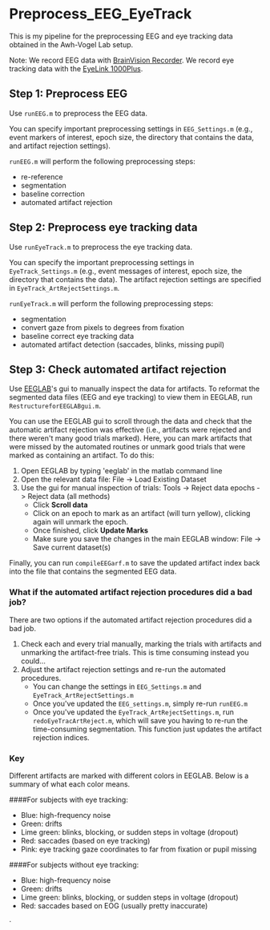 # Preprocess_EEG_EyeTrack

This is my pipeline for the preprocessing EEG and eye tracking data obtained in the Awh-Vogel Lab setup. 

Note: We record EEG data with [BrainVision Recorder](www.brainproducts.com). We record eye tracking data with the [EyeLink 1000Plus](http://www.sr-research.com/mount_desktop_1000plus.html). 

## Step 1: Preprocess EEG

Use `runEEG.m` to preprocess the EEG data. 

You can specify important preprocessing settings in `EEG_Settings.m` (e.g., event markers of interest, epoch size, the directory that contains the data, and artifact rejection settings).

`runEEG.m` will perform the following preprocessing steps:

* re-reference
* segmentation
* baseline correction
* automated artifact rejection

## Step 2: Preprocess eye tracking data

Use `runEyeTrack.m` to preprocess the eye tracking data. 

You can specify the important preprocessing settings in `EyeTrack_Settings.m` (e.g., event messages of interest, epoch size, the directory that contains the data). The artifact rejection settings are specified in `EyeTrack_ArtRejectSettings.m`.

`runEyeTrack.m` will perform the following preprocessing steps:

* segmentation
* convert gaze from pixels to degrees from fixation
* baseline correct eye tracking data
* automated artifact detection (saccades, blinks, missing pupil)

## Step 3: Check automated artifact rejection

Use [EEGLAB](https://sccn.ucsd.edu/eeglab/index.php)'s gui to manually inspect the data for artifacts. To reformat the segmented data files (EEG and eye tracking) to view them in EEGLAB, run `RestructureforEEGLABgui.m`.

You can use the EEGLAB gui to scroll through the data and check that the automatic artifact rejection was effective (i.e., artifacts were rejected and there weren't many good trials marked). Here, you can mark artifacts that were missed by the automated routines or unmark good trials that were marked as containing an artifact. To do this:

1. Open EEGLAB by typing 'eeglab' in the matlab command line
2. Open the relevant data file: File -> Load Existing Dataset
3. Use the gui for manual inspection of trials: Tools -> Reject data epochs -> Reject data (all methods)
   * Click **Scroll data**
   * Click on an epoch to mark as an artifact (will turn yellow), clicking again will unmark the epoch.
   * Once finished, click **Update Marks**
   * Make sure you save the changes in the main EEGLAB window: File -> Save current dataset(s)

Finally, you can run `compileEEGarf.m` to save the updated artifact index back into the file that contains the segmented EEG data. 

### What if the automated artifact rejection procedures did a bad job?

There are two options if the automated artifact rejection procedures did a bad job. 

1. Check each and every trial manually, marking the trials with artifacts and unmarking the artifact-free trials. This is time consuming instead you could...
2. Adjust the artifact rejection settings and re-run the automated procedures. 
   * You can change the settings in `EEG_Settings.m` and `EyeTrack_ArtRejectSettings.m`
   * Once you've updated the `EEG_settings.m`, simply re-run `runEEG.m`
   * Once you've updated the `EyeTrack_ArtRejectSettings.m`, run `redoEyeTracArtReject.m`, which will save you having to re-run the time-consuming segmentation. This function just updates the artifact rejection indices. 

### Key

Different artifacts are marked with different colors in EEGLAB. Below is a summary of what each color means.

####For subjects with eye tracking:

* Blue: high-frequency noise
* Green: drifts
* Lime green: blinks, blocking, or sudden steps in voltage (dropout)
* Red: saccades (based on eye tracking)
* Pink: eye tracking gaze coordinates to far from fixation or pupil missing

####For subjects without eye tracking:

* Blue: high-frequency noise
* Green: drifts
* Lime green: blinks, blocking, or sudden steps in voltage (dropout)
* Red: saccades based on EOG (usually pretty inaccurate)

·    















